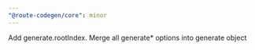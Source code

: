 ```yaml
---
"@route-codegen/core": minor
---
```


Add generate.rootIndex. Merge all generate\* options into generate object
